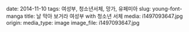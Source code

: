 date: 2014-11-10
tags: 여성부, 청소년서체, 망가, 유페미아
slug: young-font-manga
title: 날 막아 보거라 여성부 with 청소년 서체
media: i1497093647.jpg
origin: 
media_type: image
image_file: i1497093647.jpg